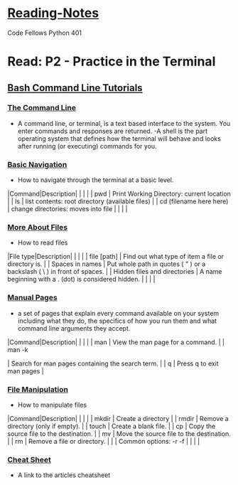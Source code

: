 # [Reading-Notes](https://alsosteve.github.io/reading-notes/)
Code Fellows Python 401

# Read: P2 - Practice in the Terminal

## [Bash Command Line Tutorials](https://ryanstutorials.net/linuxtutorial/)

### [The Command Line](https://ryanstutorials.net/linuxtutorial/commandline.php)
- A command line, or terminal, is a text based interface to the system. You enter commands and responses are returned.
-A shell is the part operating system that defines how the terminal will behave and looks after running (or executing) commands for you.

### [Basic Navigation](https://ryanstutorials.net/linuxtutorial/navigation.php)
- How to navigate through the terminal at a basic level.

|Command|Description|
|  |  |
| pwd | Print Working Directory: current location |
| ls | list contents: root directory (available files) |
| cd (filename here here) | change directories: moves into file |
|  |  |

### [More About Files](https://ryanstutorials.net/linuxtutorial/aboutfiles.php)
- How to read files

|File type|Description|
|  |  |
| file [path] | Find out what type of item a file or directory is. |
| Spaces in names | Put whole path in quotes ( " ) or a backslash ( \ ) in front of spaces. |
| Hidden files and directories | A name beginning with a . (dot) is considered hidden. |
|  |  |

### [Manual Pages]()
- a set of pages that explain every command available on your system including what they do, the specifics of how you run them and what command line arguments they accept.

|Command|Description|
|  |  |
| man <command> | View the man page for a command. |
| man -k <search term> | Search for man pages containing the search term. |
| q | Press q to exit man pages |

### [File Manipulation]()
- How to manipulate files

|Command|Description|
|  |  |
| mkdir <directory name> | Create a directory |
| rmdir <directory name> | Remove a directory (only if empty). |
| touch <file name> | Create a blank file. |
| cp <source> <destination> | Copy the source file to the destination. |
| mv <source> <destination> | Move the source file to the destination. |
| rm <path> | Remove a file or directory. |
|  | Common options: -r -f |
|  |  |

### [Cheat Sheet](https://ryanstutorials.net/linuxtutorial/cheatsheet.php)
- A link to the articles cheatsheet